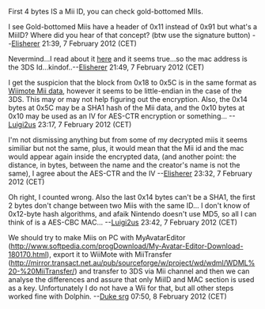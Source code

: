 First 4 bytes IS a Mii ID, you can check gold-bottomed MIIs.


I see Gold-bottomed Miis have a header of 0x11 instead of 0x91 but
what's a MiiID? Where did you hear of that concept? (btw use the
signature button) --[Elisherer](User:Elisherer "wikilink") 21:39, 7
February 2012 (CET)


Nevermind...I read about it
[here](http://code.google.com/p/jmiieditor/source/browse/trunk/src/jMiiEditor/mii/Mii.java)
and it seems true...so the mac address is the 3DS
Id...kindof..--[Elisherer](User:Elisherer "wikilink") 21:49, 7 February
2012 (CET)

I get the suspicion that the block from 0x18 to 0x5C is in the same
format as [Wiimote Mii data](http://wiibrew.org/wiki/Wiimote/Mii_Data),
however it seems to be little-endian in the case of the 3DS. This may or
may not help figuring out the encryption. Also, the 0x14 bytes at 0x5C
may be a SHA1 hash of the Mii data, and the 0x10 bytes at 0x10 may be
used as an IV for AES-CTR encryption or something...
--[Luigi2us](User:Luigi2us "wikilink") 23:17, 7 February 2012 (CET)


I'm not dismissing anything but from some of my decrypted miis it seems
similiar but not the same, plus, it would mean that the Mii id and the
mac would appear again inside the encrypted data, (and another point:
the distance, in bytes, between the name and the creator's name is not
the same), I agree about the AES-CTR and the IV
--[Elisherer](User:Elisherer "wikilink") 23:32, 7 February 2012 (CET)


Oh right, I counted wrong. Also the last 0x14 bytes can't be a SHA1, the
first 2 bytes don't change between two Miis with the same ID... I don't
know of 0x12-byte hash algorithms, and afaik Nintendo doesn't use MD5,
so all I can think of is a AES-CBC MAC...
--[Luigi2us](User:Luigi2us "wikilink") 23:42, 7 February 2012 (CET)

We should try to make Miis on PC with MyAvatarEditor
(http://www.softpedia.com/progDownload/My-Avatar-Editor-Download-180170.html),
export it to WiiMote with MiiTransfer
(http://mirror.transact.net.au/pub/sourceforge/w/project/wd/wdml/WDML%20-%20MiiTransfer/)
and transfer to 3DS via Mii channel and then we can analyse the
differences and assure that only MiiID and MAC section is used as a key.
Unfortunately I do not have a Wii for that, but all other steps worked
fine with Dolphin. --[Duke srg](User:Duke_srg "wikilink") 07:50, 8
February 2012 (CET)
